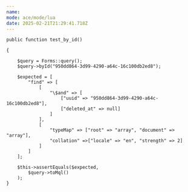 ```yaml
---
name: 
mode: ace/mode/lua
date: 2025-02-21T21:29:41.718Z
---
```

    public function test_by_id()

    {

        $query = Forms::query();
        $query->byId("950dd864-3d99-4290-a64c-16c100db2ed8");

        $expected = [
            "find" => [
                [
                    "\$and" => [
                        ["uuid" => "950dd864-3d99-4290-a64c-16c100db2ed8"],
                        ["deleted_at" => null]
                    ]
                ],
                [
                    "typeMap" => ["root" => "array", "document" => "array"],
                    "collation" =>["locale" => "en", "strength" => 2]
                ]
            ]
        ];

        $this->assertEquals($expected,
            $query->toMql()
        );
    }
